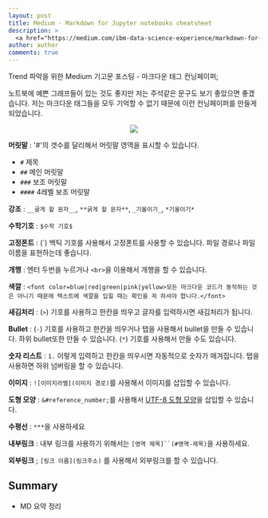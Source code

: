 ```yaml
---
layout: post
title: Medium - Markdown for Jupyter notebooks cheatsheet
description: >
  <a href="https://medium.com/ibm-data-science-experience/markdown-for-jupyter-notebooks-cheatsheet-386c05aeebed">원문 - Inge Halilovic</a>
author: author
comments: true
---
```


Trend 파악을 위한 Medium 기고문 포스팅 - 마크다운 태그 컨닝페이퍼;

노트북에 예쁜 그래프들이 있는 것도 좋지만 저는 주석같은 문구도 보기 좋았으면 좋겠습니다. 저는 마크다운 태그들을 모두 기억할 수 없기 때문에 이런 컨닝페이퍼를 만들게 되었습니다.

<center>
<img src="https://miro.medium.com/max/1664/0*j-19NCsA8m2rHTAq.png"/>
</center>

**머릿말** : '#'의 갯수를 달리해서 머릿말 영역을 표시할 수 있습니다.

* `#` 제목
* `##` 메인 머릿말
* `###` 보조 머릿말
* `####` 4레벨 보조 머릿말

**강조** : `__굴게 할 문자__`, `**굵게 할 문자**`, `_기울이기_`, `*기울이기*`

**수학기호** : `$수학 기호$`

**고정폰트** : (\`) 백틱 기호를 사용해서 고정폰트를 사용할 수 있습니다. 파일 경로나 파일 이름을 표현하는데 좋습니다.

**개행** : 엔터 두번을 누르거나 `<br>`을 이용해서 개행을 할 수 있습니다.

**색깔** : `<font color=blue|red|green|pink|yellow>모든 마크다운 코드가 동작하는 것은 아니기 때문에 텍스트에 색깔을 입힐 때는 확인을 꼭 하셔야 합니다.</font>`

**새김처리** : (`>`) 기호를 사용하고 한칸을 띄우고 글자를 입력하시면 새김처리가 됩니다.

**Bullet** : (`-`) 기호를 사용하고 한칸을 띄우거나 탭을 사용해서 bullet을 만들 수 있습니다. 하위 bullet또한 만들 수 있습니다. (`*`) 기호를 사용해서 만들 수도 있습니다.

**숫자 리스트** : `1.` 이렇게 입력하고 한칸을 띄우시면 자동적으로 숫자가 매겨집니다. 탭을 사용하면 하위 넘버링을 할 수 있습니다.

**이미지** : `![이미지라벨](이미지 경로)`를 사용해서 이미지를 삽입할 수 있습니다.

**도형 모양** : `&#reference_number;`를 사용해서 <a href="http://www.w3schools.com/charsets/ref_utf_geometric.asp">UTF-8 도형 모양</a>을 삽입할 수 있습니다.

**수평선** : `***`을 사용하세요

**내부링크** : 내부 링크를 사용하기 위해서는 `[영역 제목]``(#영역-제목)`을 사용하세요.

**외부링크** ; `[링크 이름](링크주소)` 를 사용해서 외부링크를 할 수 있습니다.

## Summary

* MD 요약 정리
